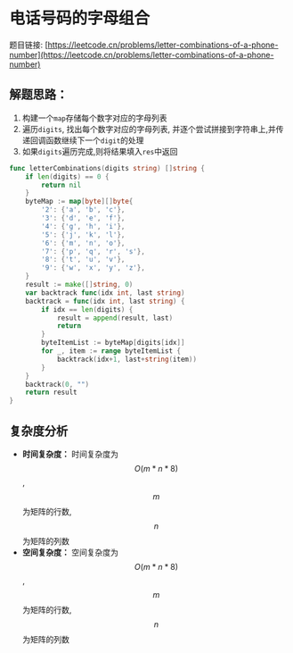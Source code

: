 # 电话号码的字母组合

题目链接: [https://leetcode.cn/problems/letter-combinations-of-a-phone-number](https://leetcode.cn/problems/letter-combinations-of-a-phone-number)

## 解题思路：

1. 构建一个`map`存储每个数字对应的字母列表
2. 遍历`digits`, 找出每个数字对应的字母列表, 并逐个尝试拼接到字符串上,并传递回调函数继续下一个`digit`的处理
3. 如果`digits`遍历完成,则将结果填入`res`中返回

```go
func letterCombinations(digits string) []string {
	if len(digits) == 0 {
		return nil
	}
	byteMap := map[byte][]byte{
		'2': {'a', 'b', 'c'},
		'3': {'d', 'e', 'f'},
		'4': {'g', 'h', 'i'},
		'5': {'j', 'k', 'l'},
		'6': {'m', 'n', 'o'},
		'7': {'p', 'q', 'r', 's'},
		'8': {'t', 'u', 'v'},
		'9': {'w', 'x', 'y', 'z'},
	}
	result := make([]string, 0)
	var backtrack func(idx int, last string)
	backtrack = func(idx int, last string) {
		if idx == len(digits) {
			result = append(result, last)
			return
		}
		byteItemList := byteMap[digits[idx]]
		for _, item := range byteItemList {
			backtrack(idx+1, last+string(item))
		}
	}
	backtrack(0, "")
	return result
}
```

## 复杂度分析

- **时间复杂度：** 时间复杂度为$$O(m*n*8)$$,$$m$$为矩阵的行数,$$n$$为矩阵的列数
- **空间复杂度：** 空间复杂度为$$O(m*n*8)$$,$$m$$为矩阵的行数,$$n$$为矩阵的列数
